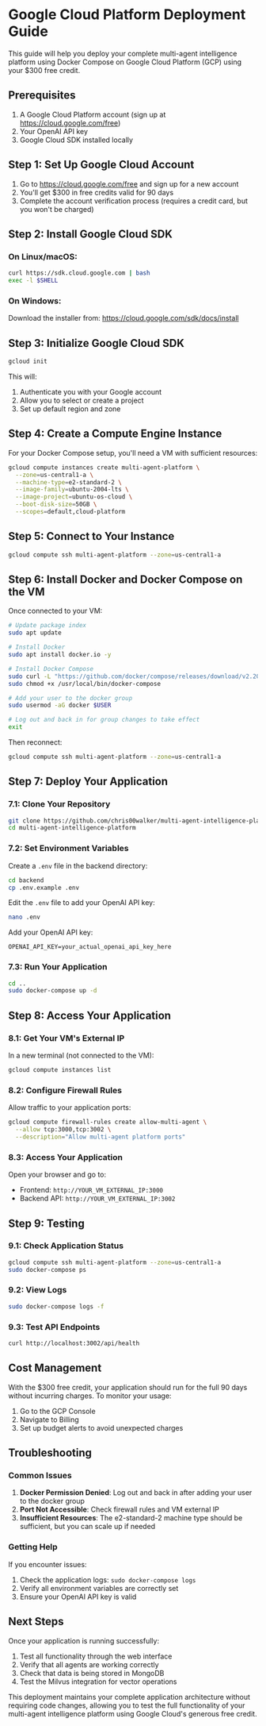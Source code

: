 # Google Cloud Platform Deployment Guide

This guide will help you deploy your complete multi-agent intelligence platform using Docker Compose on Google Cloud Platform (GCP) using your $300 free credit.

## Prerequisites

1. A Google Cloud Platform account (sign up at https://cloud.google.com/free)
2. Your OpenAI API key
3. Google Cloud SDK installed locally

## Step 1: Set Up Google Cloud Account

1. Go to https://cloud.google.com/free and sign up for a new account
2. You'll get $300 in free credits valid for 90 days
3. Complete the account verification process (requires a credit card, but you won't be charged)

## Step 2: Install Google Cloud SDK

### On Linux/macOS:

```bash
curl https://sdk.cloud.google.com | bash
exec -l $SHELL
```

### On Windows:

Download the installer from: https://cloud.google.com/sdk/docs/install

## Step 3: Initialize Google Cloud SDK

```bash
gcloud init
```

This will:
1. Authenticate you with your Google account
2. Allow you to select or create a project
3. Set up default region and zone

## Step 4: Create a Compute Engine Instance

For your Docker Compose setup, you'll need a VM with sufficient resources:

```bash
gcloud compute instances create multi-agent-platform \
  --zone=us-central1-a \
  --machine-type=e2-standard-2 \
  --image-family=ubuntu-2004-lts \
  --image-project=ubuntu-os-cloud \
  --boot-disk-size=50GB \
  --scopes=default,cloud-platform
```

## Step 5: Connect to Your Instance

```bash
gcloud compute ssh multi-agent-platform --zone=us-central1-a
```

## Step 6: Install Docker and Docker Compose on the VM

Once connected to your VM:

```bash
# Update package index
sudo apt update

# Install Docker
sudo apt install docker.io -y

# Install Docker Compose
sudo curl -L "https://github.com/docker/compose/releases/download/v2.20.2/docker-compose-$(uname -s)-$(uname -m)" -o /usr/local/bin/docker-compose
sudo chmod +x /usr/local/bin/docker-compose

# Add your user to the docker group
sudo usermod -aG docker $USER

# Log out and back in for group changes to take effect
exit
```

Then reconnect:

```bash
gcloud compute ssh multi-agent-platform --zone=us-central1-a
```

## Step 7: Deploy Your Application

### 7.1: Clone Your Repository

```bash
git clone https://github.com/chris00walker/multi-agent-intelligence-platform.git
cd multi-agent-intelligence-platform
```

### 7.2: Set Environment Variables

Create a `.env` file in the backend directory:

```bash
cd backend
cp .env.example .env
```

Edit the `.env` file to add your OpenAI API key:

```bash
nano .env
```

Add your OpenAI API key:
```
OPENAI_API_KEY=your_actual_openai_api_key_here
```

### 7.3: Run Your Application

```bash
cd ..
sudo docker-compose up -d
```

## Step 8: Access Your Application

### 8.1: Get Your VM's External IP

In a new terminal (not connected to the VM):

```bash
gcloud compute instances list
```

### 8.2: Configure Firewall Rules

Allow traffic to your application ports:

```bash
gcloud compute firewall-rules create allow-multi-agent \
  --allow tcp:3000,tcp:3002 \
  --description="Allow multi-agent platform ports"
```

### 8.3: Access Your Application

Open your browser and go to:
- Frontend: `http://YOUR_VM_EXTERNAL_IP:3000`
- Backend API: `http://YOUR_VM_EXTERNAL_IP:3002`

## Step 9: Testing

### 9.1: Check Application Status

```bash
gcloud compute ssh multi-agent-platform --zone=us-central1-a
sudo docker-compose ps
```

### 9.2: View Logs

```bash
sudo docker-compose logs -f
```

### 9.3: Test API Endpoints

```bash
curl http://localhost:3002/api/health
```

## Cost Management

With the $300 free credit, your application should run for the full 90 days without incurring charges. To monitor your usage:

1. Go to the GCP Console
2. Navigate to Billing
3. Set up budget alerts to avoid unexpected charges

## Troubleshooting

### Common Issues

1. **Docker Permission Denied**: Log out and back in after adding your user to the docker group
2. **Port Not Accessible**: Check firewall rules and VM external IP
3. **Insufficient Resources**: The e2-standard-2 machine type should be sufficient, but you can scale up if needed

### Getting Help

If you encounter issues:

1. Check the application logs: `sudo docker-compose logs`
2. Verify all environment variables are correctly set
3. Ensure your OpenAI API key is valid

## Next Steps

Once your application is running successfully:

1. Test all functionality through the web interface
2. Verify that all agents are working correctly
3. Check that data is being stored in MongoDB
4. Test the Milvus integration for vector operations

This deployment maintains your complete application architecture without requiring code changes, allowing you to test the full functionality of your multi-agent intelligence platform using Google Cloud's generous free credit.

